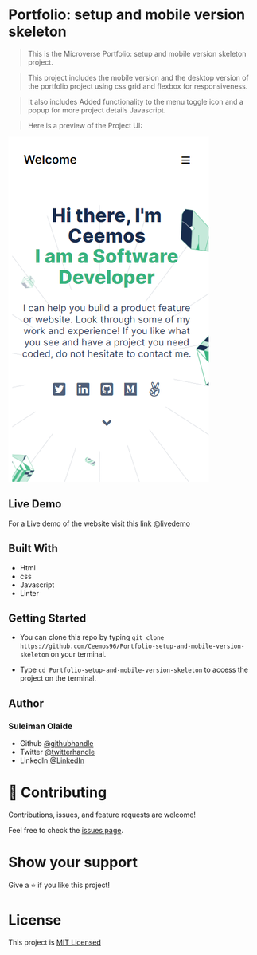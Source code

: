 # Portfolio: setup and mobile version skeleton

> This is the Microverse Portfolio: setup and mobile version skeleton project.


> This project includes the mobile version and the desktop version of the portfolio project using css grid and flexbox for responsiveness. 

> It also includes Added functionality to the menu toggle icon and a popup for more project details Javascript. 

> Here is a preview of the Project UI:

![alt text](https://raw.githubusercontent.com/Ceemos96/Portfolio-setup-and-mobile-version-skeleton/6055b96f2387199bac5fc5c809d5c61c0546cc35/images/UI-sreenshot.png)

## Live Demo

For a Live demo of the website visit this link [@livedemo](https://ceemos96.github.io/Portfolio-setup-and-mobile-version-skeleton/)

## Built With

- Html
- css
- Javascript
- Linter


## Getting Started

- You can clone this repo by typing `git clone https://github.com/Ceemos96/Portfolio-setup-and-mobile-version-skeleton` on your terminal.

- Type `cd Portfolio-setup-and-mobile-version-skeleton` to access the project on the terminal.

## Author
### **Suleiman Olaide**

- Github [@githubhandle](https://github.com/ceemos96)
- Twitter [@twitterhandle](https://twitter.com/ceemos_dev)
- LinkedIn [@LinkedIn](https://www.linkedin.com/in/suleiman-olaide-97689b154/)

# 🤝 Contributing

Contributions, issues, and feature requests are welcome!

Feel free to check the [issues page](https://github.com/Ceemos96/Portfolio-setup-and-mobile-version-skeleton/issues).

# Show your support

Give a ⭐️ if you like this project!

# License
This project is [MIT Licensed](https://github.com/Ceemos96/Portfolio-setup-and-mobile-version-skeleton/blob/main/LICENSE)
